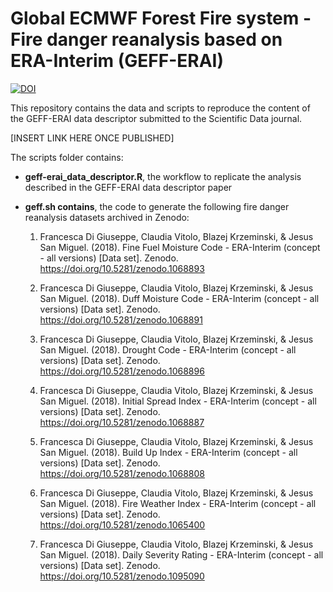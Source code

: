 
# Global ECMWF Forest Fire system - Fire danger reanalysis based on ERA-Interim (GEFF-ERAI)

[![DOI](https://zenodo.org/badge/DOI/10.5281/zenodo.1472153.svg)](https://doi.org/10.5281/zenodo.1472153)

This repository contains the data and scripts to reproduce the content of the GEFF-ERAI data descriptor submitted to the Scientific Data journal.

[INSERT LINK HERE ONCE PUBLISHED]

The scripts folder contains:

  - **geff-erai_data_descriptor.R**, the workflow to replicate the analysis described in the GEFF-ERAI data descriptor paper
  - **geff.sh contains**, the code to generate the following fire danger reanalysis datasets archived in Zenodo:

    1. Francesca Di Giuseppe, Claudia Vitolo, Blazej Krzeminski, \& Jesus San Miguel. (2018). Fine Fuel Moisture Code - ERA-Interim (concept - all versions) [Data set]. Zenodo. https://doi.org/10.5281/zenodo.1068893

    2. Francesca Di Giuseppe, Claudia Vitolo, Blazej Krzeminski, \& Jesus San Miguel. (2018). Duff Moisture Code - ERA-Interim (concept - all versions) [Data set]. Zenodo. https://doi.org/10.5281/zenodo.1068891

    3. Francesca Di Giuseppe, Claudia Vitolo, Blazej Krzeminski, \& Jesus San Miguel. (2018). Drought Code - ERA-Interim (concept - all versions) [Data set]. Zenodo. https://doi.org/10.5281/zenodo.1068896

    4. Francesca Di Giuseppe, Claudia Vitolo, Blazej Krzeminski, \& Jesus San Miguel. (2018). Initial Spread Index - ERA-Interim (concept - all versions) [Data set]. Zenodo. https://doi.org/10.5281/zenodo.1068887

    5. Francesca Di Giuseppe, Claudia Vitolo, Blazej Krzeminski, \& Jesus San Miguel. (2018). Build Up Index - ERA-Interim (concept - all versions) [Data set]. Zenodo. https://doi.org/10.5281/zenodo.1068808

    6. Francesca Di Giuseppe, Claudia Vitolo, Blazej Krzeminski, \& Jesus San Miguel. (2018). Fire Weather Index - ERA-Interim (concept - all versions) [Data set]. Zenodo. https://doi.org/10.5281/zenodo.1065400

    7. Francesca Di Giuseppe, Claudia Vitolo, Blazej Krzeminski, \& Jesus San Miguel. (2018). Daily Severity Rating - ERA-Interim (concept - all versions) [Data set]. Zenodo. https://doi.org/10.5281/zenodo.1095090
  
